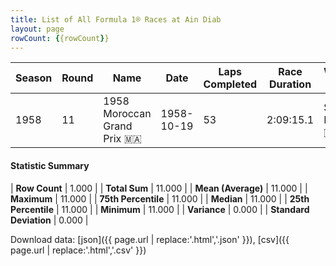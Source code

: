 ```yaml
---
title: List of All Formula 1® Races at Ain Diab
layout: page
rowCount: {{rowCount}}
---
```


| Season | Round | Name | Date | Laps Completed | Race Duration | Winning Driver | Winning Constructor |
|--|--|--|--|--|--|--|--|
| 1958 | 11 | 1958 Moroccan Grand Prix 🇲🇦 | 1958-10-19 | 53 | 2:09:15.1 | Stirling Moss 🇬🇧 | Vanwall 🇬🇧 |

#### Statistic Summary

| **Row Count** | 1.000 |
| **Total Sum** | 11.000 |
| **Mean (Average)** | 11.000 |
| **Maximum** | 11.000 |
| **75th Percentile** | 11.000 |
| **Median** | 11.000 |
| **25th Percentile** | 11.000 |
| **Minimum** | 11.000 |
| **Variance** | 0.000 |
| **Standard Deviation** | 0.000 |

Download data: [json]({{ page.url | replace:'.html','.json' }}), [csv]({{ page.url | replace:'.html','.csv' }})
